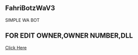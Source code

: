 ## FahriBotzWaV3
SIMPLE WA BOT

## FOR EDIT OWNER,OWNER NUMBER,DLL
[Click Here](https://github.com/BOTZ4YOU/FahriBotzWaV3/settings.json)
